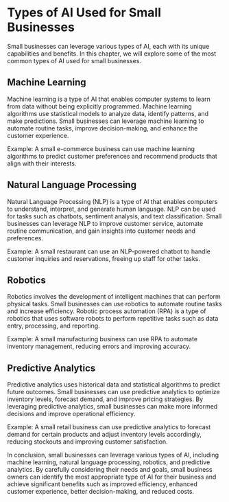 # Types of AI Used for Small Businesses

Small businesses can leverage various types of AI, each with its unique capabilities and benefits. In this chapter, we will explore some of the most common types of AI used for small businesses.

Machine Learning
----------------

Machine learning is a type of AI that enables computer systems to learn from data without being explicitly programmed. Machine learning algorithms use statistical models to analyze data, identify patterns, and make predictions. Small businesses can leverage machine learning to automate routine tasks, improve decision-making, and enhance the customer experience.

Example: A small e-commerce business can use machine learning algorithms to predict customer preferences and recommend products that align with their interests.

Natural Language Processing
---------------------------

Natural Language Processing (NLP) is a type of AI that enables computers to understand, interpret, and generate human language. NLP can be used for tasks such as chatbots, sentiment analysis, and text classification. Small businesses can leverage NLP to improve customer service, automate routine communication, and gain insights into customer needs and preferences.

Example: A small restaurant can use an NLP-powered chatbot to handle customer inquiries and reservations, freeing up staff for other tasks.

Robotics
--------

Robotics involves the development of intelligent machines that can perform physical tasks. Small businesses can use robotics to automate routine tasks and increase efficiency. Robotic process automation (RPA) is a type of robotics that uses software robots to perform repetitive tasks such as data entry, processing, and reporting.

Example: A small manufacturing business can use RPA to automate inventory management, reducing errors and improving accuracy.

Predictive Analytics
--------------------

Predictive analytics uses historical data and statistical algorithms to predict future outcomes. Small businesses can use predictive analytics to optimize inventory levels, forecast demand, and improve pricing strategies. By leveraging predictive analytics, small businesses can make more informed decisions and improve operational efficiency.

Example: A small retail business can use predictive analytics to forecast demand for certain products and adjust inventory levels accordingly, reducing stockouts and improving customer satisfaction.

In conclusion, small businesses can leverage various types of AI, including machine learning, natural language processing, robotics, and predictive analytics. By carefully considering their needs and goals, small business owners can identify the most appropriate type of AI for their business and achieve significant benefits such as improved efficiency, enhanced customer experience, better decision-making, and reduced costs.
